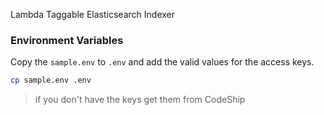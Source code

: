 Lambda Taggable Elasticsearch Indexer

### Environment Variables

Copy the `sample.env` to `.env` and add the valid values for the access keys.
```sh
cp sample.env .env
```
> if you don't have the keys get them from CodeShip